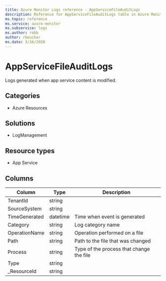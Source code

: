 ```yaml
---
title: Azure Monitor Logs reference - AppServiceFileAuditLogs
description: Reference for AppServiceFileAuditLogs table in Azure Monitor Logs.
ms.topic: reference
ms.service: azure-monitor
ms.subservice: logs
ms.author: robb
author: rboucher
ms.date: 3/16/2020
---
```


# AppServiceFileAuditLogs

 Logs generated when app service content is modified.

## Categories

- Azure Resources
## Solutions

- LogManagement
## Resource types

- App Service




## Columns

|Column|Type|Description|
|---|---|---|
|TenantId|string||
|SourceSystem|string||
|TimeGenerated|datetime|Time when event is generated|
|Category|string|Log category name|
|OperationName|string|Operation performed on a file|
|Path|string|Path to the file that was changed|
|Process|string|Type of the process that change the file|
|Type|string||
|_ResourceId|string||
